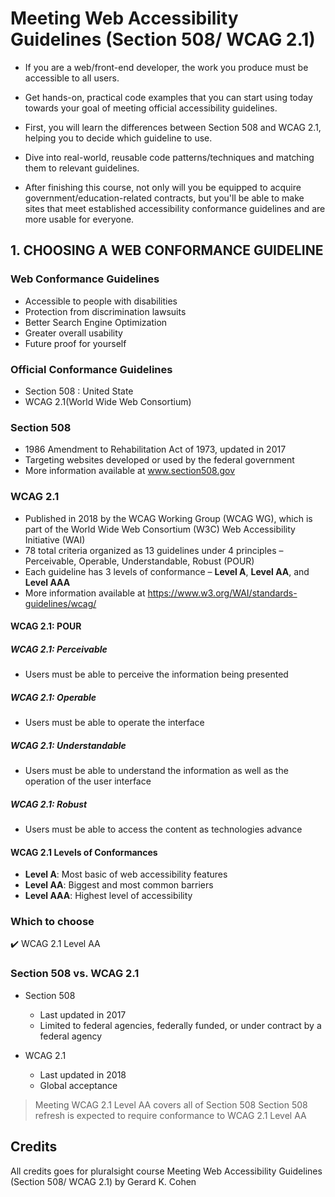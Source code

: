 # Meeting Web Accessibility Guidelines (Section 508/ WCAG 2.1)

- If you are a web/front-end developer, the work you produce must be accessible to all users.
  
- Get hands-on, practical code examples that you can start using today towards your goal of meeting official accessibility guidelines.
  
- First, you will learn the differences between Section 508 and WCAG 2.1, helping you to decide which guideline to use.
  
- Dive into real-world, reusable code patterns/techniques and matching them to relevant guidelines.
  
- After finishing this course, not only will you be equipped to acquire government/education-related contracts, but you'll be able to make sites that meet established accessibility conformance guidelines and are more usable for everyone.

## 1. CHOOSING A WEB CONFORMANCE GUIDELINE

### Web Conformance Guidelines

- Accessible to people with disabilities
- Protection from discrimination lawsuits
- Better Search Engine Optimization
- Greater overall usability
- Future proof for yourself

### Official Conformance Guidelines

- Section 508 : United State
- WCAG 2.1(World Wide Web
Consortium)

### Section 508

- 1986 Amendment to Rehabilitation Act of 1973, updated in 2017
- Targeting websites developed or used by the federal government
- More information available at www.section508.gov

### WCAG 2.1

- Published in 2018 by the WCAG Working Group (WCAG WG), which is part of the World Wide Web Consortium (W3C) Web Accessibility Initiative (WAI)
- 78 total criteria organized as 13 guidelines under 4 principles – Perceivable, Operable, Understandable, Robust (POUR)
- Each guideline has 3 levels of conformance – **Level A**, **Level AA**, and **Level AAA**  
- More information available at
https://www.w3.org/WAI/standards-guidelines/wcag/

#### WCAG 2.1: POUR

##### WCAG 2.1: Perceivable

- Users must be able to perceive the information being presented

##### WCAG 2.1: Operable

- Users must be able to operate the interface

##### WCAG 2.1: Understandable

- Users must be able to understand the information as well as the operation of the user interface

##### WCAG 2.1: Robust

- Users must be able to access the content as
technologies advance

#### WCAG 2.1 Levels of Conformances

- **Level A**: Most basic of web
accessibility features
- **Level AA**: Biggest and most
common barriers
- **Level AAA**: Highest level of
accessibility

### Which to choose

:heavy_check_mark: WCAG 2.1 Level AA

### Section 508 vs. WCAG 2.1

- Section 508
  - Last updated in 2017
  - Limited to federal agencies, federally
  funded, or under contract by a federal
  agency

- WCAG 2.1
  - Last updated in 2018
  - Global acceptance
  
> Meeting WCAG 2.1 Level AA
covers all of Section 508
> Section 508 refresh is
expected to require
conformance to WCAG 2.1
Level AA

## Credits

All credits goes for pluralsight course
Meeting Web Accessibility Guidelines (Section 508/ WCAG 2.1) by Gerard K. Cohen
